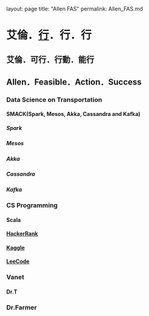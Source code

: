 
layout: page
title: "Allen FAS"
permalink: Allen_FAS.md

# 艾倫．[行](http://dict.variants.moe.edu.tw/yitia/fra/fra03699.htm)．行．行

## 艾倫．可行．行動．能行
## Allen．Feasible．Action．Success
### Data Science on Transportation
#### SMACK(Spark, Mesos, Akka,  Cassandra and Kafka)
##### Spark
##### Mesos
##### Akka
##### Cassandra
##### Kafka
### CS Programming
#### Scala
#### [HackerRank](https://www.hackerrank.com/)
#### [Kaggle](https://www.kaggle.com/)
#### [LeeCode](https://leetcode.com/)
### Vanet
#### Dr.T
### Dr.Farmer
